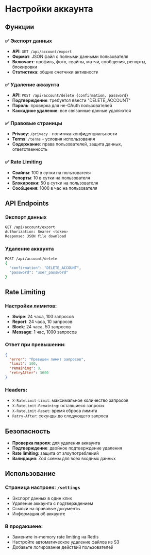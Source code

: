 # Настройки аккаунта

## Функции

### ✅ Экспорт данных
- **API**: `GET /api/account/export`
- **Формат**: JSON файл с полными данными пользователя
- **Включает**: профиль, фото, свайпы, матчи, сообщения, репорты, блокировки
- **Статистика**: общие счетчики активности

### ✅ Удаление аккаунта
- **API**: `POST /api/account/delete {confirmation, password}`
- **Подтверждение**: требуется ввести "DELETE_ACCOUNT"
- **Пароль**: проверка для не-OAuth пользователей
- **Каскадное удаление**: все связанные данные удаляются

### ✅ Правовые страницы
- **Privacy**: `/privacy` - политика конфиденциальности
- **Terms**: `/terms` - условия использования
- **Содержание**: права пользователей, защита данных, ответственность

### ✅ Rate Limiting
- **Свайпы**: 100 в сутки на пользователя
- **Репорты**: 10 в сутки на пользователя  
- **Блокировки**: 50 в сутки на пользователя
- **Сообщения**: 1000 в час на пользователя

## API Endpoints

### Экспорт данных
```bash
GET /api/account/export
Authorization: Bearer <token>
Response: JSON file download
```

### Удаление аккаунта
```bash
POST /api/account/delete
{
  "confirmation": "DELETE_ACCOUNT",
  "password": "user_password"
}
```

## Rate Limiting

### Настройки лимитов:
- **Swipe**: 24 часа, 100 запросов
- **Report**: 24 часа, 10 запросов
- **Block**: 24 часа, 50 запросов
- **Message**: 1 час, 1000 запросов

### Ответ при превышении:
```json
{
  "error": "Превышен лимит запросов",
  "limit": 100,
  "remaining": 0,
  "retryAfter": 3600
}
```

### Headers:
- `X-RateLimit-Limit`: максимальное количество запросов
- `X-RateLimit-Remaining`: оставшиеся запросы
- `X-RateLimit-Reset`: время сброса лимита
- `Retry-After`: секунды до следующего запроса

## Безопасность

- **Проверка пароля**: для удаления аккаунта
- **Подтверждение**: двойное подтверждение удаления
- **Rate limiting**: защита от злоупотреблений
- **Валидация**: Zod схемы для всех входных данных

## Использование

### Страница настроек: `/settings`
- Экспорт данных в один клик
- Удаление аккаунта с подтверждением
- Ссылки на правовые документы
- Информация об аккаунте

### В продакшене:
- Замените in-memory rate limiting на Redis
- Настройте автоматическое удаление файлов из S3
- Добавьте логирование действий пользователей
